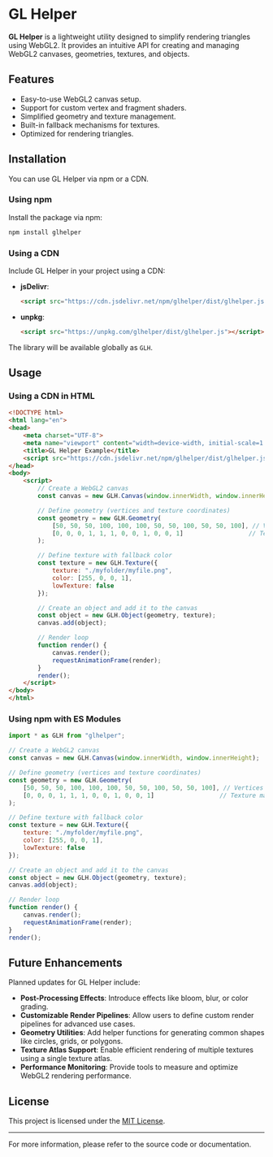 # GL Helper

**GL Helper** is a lightweight utility designed to simplify rendering triangles using WebGL2. It provides an intuitive API for creating and managing WebGL2 canvases, geometries, textures, and objects.

## Features

- Easy-to-use WebGL2 canvas setup.
- Support for custom vertex and fragment shaders.
- Simplified geometry and texture management.
- Built-in fallback mechanisms for textures.
- Optimized for rendering triangles.

## Installation

You can use GL Helper via npm or a CDN.

### Using npm

Install the package via npm:

```bash
npm install glhelper
```

### Using a CDN

Include GL Helper in your project using a CDN:

- **jsDelivr**:
  ```html
  <script src="https://cdn.jsdelivr.net/npm/glhelper/dist/glhelper.js"></script>
  ```

- **unpkg**:
  ```html
  <script src="https://unpkg.com/glhelper/dist/glhelper.js"></script>
  ```

The library will be available globally as `GLH`.

## Usage

### Using a CDN in HTML

```html
<!DOCTYPE html>
<html lang="en">
<head>
    <meta charset="UTF-8">
    <meta name="viewport" content="width=device-width, initial-scale=1.0">
    <title>GL Helper Example</title>
    <script src="https://cdn.jsdelivr.net/npm/glhelper/dist/glhelper.js"></script>
</head>
<body>
    <script>
        // Create a WebGL2 canvas
        const canvas = new GLH.Canvas(window.innerWidth, window.innerHeight);

        // Define geometry (vertices and texture coordinates)
        const geometry = new GLH.Geometry(
            [50, 50, 50, 100, 100, 100, 50, 50, 100, 50, 50, 100], // Vertices
            [0, 0, 0, 1, 1, 1, 0, 0, 1, 0, 0, 1]                  // Texture mapping
        );

        // Define texture with fallback color
        const texture = new GLH.Texture({
            texture: "./myfolder/myfile.png",
            color: [255, 0, 0, 1],
            lowTexture: false
        });

        // Create an object and add it to the canvas
        const object = new GLH.Object(geometry, texture);
        canvas.add(object);

        // Render loop
        function render() {
            canvas.render();
            requestAnimationFrame(render);
        }
        render();
    </script>
</body>
</html>
```

### Using npm with ES Modules

```javascript
import * as GLH from "glhelper";

// Create a WebGL2 canvas
const canvas = new GLH.Canvas(window.innerWidth, window.innerHeight);

// Define geometry (vertices and texture coordinates)
const geometry = new GLH.Geometry(
    [50, 50, 50, 100, 100, 100, 50, 50, 100, 50, 50, 100], // Vertices
    [0, 0, 0, 1, 1, 1, 0, 0, 1, 0, 0, 1]                  // Texture mapping
);

// Define texture with fallback color
const texture = new GLH.Texture({
    texture: "./myfolder/myfile.png",
    color: [255, 0, 0, 1],
    lowTexture: false
});

// Create an object and add it to the canvas
const object = new GLH.Object(geometry, texture);
canvas.add(object);

// Render loop
function render() {
    canvas.render();
    requestAnimationFrame(render);
}
render();
```

## Future Enhancements

Planned updates for GL Helper include:

- **Post-Processing Effects**: Introduce effects like bloom, blur, or color grading.
- **Customizable Render Pipelines**: Allow users to define custom render pipelines for advanced use cases.
- **Geometry Utilities**: Add helper functions for generating common shapes like circles, grids, or polygons.
- **Texture Atlas Support**: Enable efficient rendering of multiple textures using a single texture atlas.
- **Performance Monitoring**: Provide tools to measure and optimize WebGL2 rendering performance.

## License

This project is licensed under the [MIT License](./LICENSE).

---
For more information, please refer to the source code or documentation.